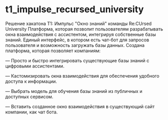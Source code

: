 # t1_impulse_recursed_university
Решение хакатона T1: Импульс "Окно знаний" команды Re:CUrsed University
Платформа, которая позволит пользователям разрабатывать окна взаимодействия с ассистентом, интегрируя собственные базы знаний.
Единый интерфейс, в котором есть чат-бот для запросов пользователя и возможность загружать базы данных.
Создана платформа, которая позволяет компаниям:

— Просто и быстро интегрировать существующие базы знаний с цифровыми ассистентами.

— Кастомизировать окна взаимодействия для обеспечения удобного доступа к информации.

— Выбрать модель для обучения базы знаний из публичных и доступных сервисом.

— Вставить созданное окно взаимодействия в существующий сайт компании, как чат бота.
